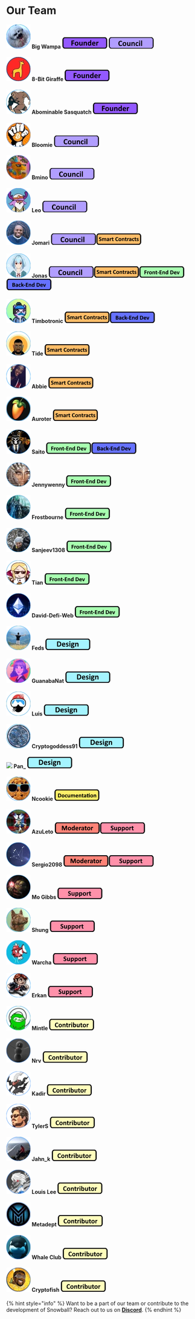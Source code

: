 # Our Team

#### ![](../.gitbook/assets/bigwampa.webp) Big Wampa ![](../.gitbook/assets/founder.png) ![](../.gitbook/assets/council.png) 

#### ![](../.gitbook/assets/8-bit.webp) 8-Bit Giraffe ![](../.gitbook/assets/founder.png) 

#### ![](../.gitbook/assets/abominablesasquatch.webp) Abominable Sasquatch ![](../.gitbook/assets/founder.png)

#### ![](../.gitbook/assets/bloomie.webp) Bloomie ![](../.gitbook/assets/council.png) 

#### ![](../.gitbook/assets/bmino.webp) Bmino ![](../.gitbook/assets/council.png) 

#### ![](../.gitbook/assets/leo.webp) Leo ![](../.gitbook/assets/council.png) 

#### ![](../.gitbook/assets/jomari.webp) Jomari ![](../.gitbook/assets/council.png)![](../.gitbook/assets/smart-contracts.png) 

#### ![](../.gitbook/assets/jonas.webp) Jonas ![](../.gitbook/assets/council.png)![](../.gitbook/assets/smart-contracts.png)![](../.gitbook/assets/front-end.png)![](../.gitbook/assets/back-end.png) 

#### ![](../.gitbook/assets/timbotronic.webp) Timbotronic ![](../.gitbook/assets/smart-contracts.png)![](../.gitbook/assets/back-end.png) 

#### ![](../.gitbook/assets/tide.webp) Tide ![](../.gitbook/assets/smart-contracts.png) 

#### ![](../.gitbook/assets/abbie.webp) Abbie ![](../.gitbook/assets/smart-contracts.png) 

#### ![](../.gitbook/assets/auroter.webp) Auroter ![](../.gitbook/assets/smart-contracts.png)

#### ![](../.gitbook/assets/saito.webp) Saito ![](../.gitbook/assets/front-end.png)![](../.gitbook/assets/back-end.png) 

#### ![](../.gitbook/assets/jennywenny.webp) Jennywenny ![](../.gitbook/assets/front-end.png) 

#### ![](../.gitbook/assets/frostbourne.webp) Frostbourne ![](../.gitbook/assets/front-end.png) 

#### ![](../.gitbook/assets/sanjeev1308.webp) Sanjeev1308 ![](../.gitbook/assets/front-end.png) 

#### ![](../.gitbook/assets/tian.webp) Tian ![](../.gitbook/assets/front-end.png) 

#### ![](../.gitbook/assets/david-defi-web.webp) David-Defi-Web ![](../.gitbook/assets/front-end.png) 

#### ![](../.gitbook/assets/feds.webp) Feds ![](../.gitbook/assets/design.png) 

#### ![](../.gitbook/assets/guanabanat.webp) GuanabaNat ![](../.gitbook/assets/design.png) 

#### ![](../.gitbook/assets/luis.webp) Luis ![](../.gitbook/assets/design.png) 

#### ![](../.gitbook/assets/cryptogoddess91.webp) Cryptogoddess91 ![](../.gitbook/assets/design.png) 

#### ![](../.gitbook/assets/pan\_.webp) Pan\_ ![](../.gitbook/assets/design.png) 

#### ![](../.gitbook/assets/ncookie.webp) Ncookie ![](../.gitbook/assets/docs.png) 

#### ![](../.gitbook/assets/azuleto.webp) AzuLeto ![](../.gitbook/assets/mod.png)![](../.gitbook/assets/support.png) 

#### ![](../.gitbook/assets/sergio2098.webp) Sergio2098 ![](../.gitbook/assets/mod.png)![](../.gitbook/assets/support.png) 

#### ![](../.gitbook/assets/mogibbs.webp) Mo Gibbs ![](../.gitbook/assets/support.png) 

#### ![](../.gitbook/assets/shung.webp) Shung ![](../.gitbook/assets/support.png) 

#### ![](../.gitbook/assets/warcha.webp) Warcha ![](../.gitbook/assets/support.png) 

#### ![](../.gitbook/assets/erkan.webp) Erkan ![](../.gitbook/assets/support.png) 

#### ![](../.gitbook/assets/mintle.webp) Mintle ![](../.gitbook/assets/contributors.png) 

#### ![](../.gitbook/assets/nrv.webp) Nrv ![](../.gitbook/assets/contributors.png) 

#### ![](../.gitbook/assets/kadir.webp) Kadir ![](../.gitbook/assets/contributors.png) 

#### ![](../.gitbook/assets/tylers.webp) TylerS ![](../.gitbook/assets/contributors.png) 

#### ![](../.gitbook/assets/jahnk.webp) Jahn_k ![](../.gitbook/assets/contributors.png) 

#### ![](../.gitbook/assets/louislee.webp) Louis Lee ![](../.gitbook/assets/contributors.png) 

#### ![](../.gitbook/assets/metadept.webp) Metadept ![](../.gitbook/assets/contributors.png) 

#### ![](../.gitbook/assets/whaleclub.webp) Whale Club ![](../.gitbook/assets/contributors.png) 

#### ![](../.gitbook/assets/cryptofish.webp) Cryptofish ![](../.gitbook/assets/contributors.png) 

{% hint style="info" %}
Want to be a part of our team or contribute to the development of Snowball? Reach out to us on [**Discord**](https://discord.gg/BPnBYDSqcb).
{% endhint %}
